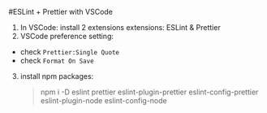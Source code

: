#ESLint + Prettier with VSCode

1. In VSCode: install 2 extensions extensions: ESLint & Prettier
2. VSCode preference setting:

- check `Prettier:Single Quote`
- check `Format On Save`

3. install npm packages:
   > npm i -D eslint prettier eslint-plugin-prettier eslint-config-prettier eslint-plugin-node eslint-config-node
